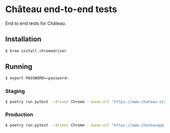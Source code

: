 # Château end-to-end tests

End to end tests for Château.

## Installation

```sh
$ brew install chromedriver
```

## Running

```sh
$ export PASSWORD=<password>
```

### Staging

```sh
$ poetry run pytest --driver Chrome --base-url "https://www.chateau-staging.com"
```

### Production

```sh
$ poetry run pytest --driver Chrome --base-url "https://www.chateauapp.co"
```
